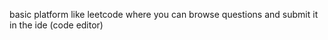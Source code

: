 basic platform like  leetcode where you can browse questions and submit it in the ide (code editor)
